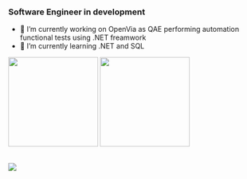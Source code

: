 ### Software Engineer in development

- 🔭 I’m currently working on OpenVia as QAE performing automation functional tests using .NET freamwork
- 🌱 I’m currently learning .NET and SQL

<div>
  <img height="180em" src="https://github-readme-stats.vercel.app/api?username=bruno-rcn&show_icons=true&theme=dark"/>
  <img height="180em" src="https://github-readme-stats.vercel.app/api/top-langs/?username=bruno-rcn&size_weight=0.5&count_weight=0.5&langs_count=8&layout=compact"/>
</div>

##

<div>
  <a href="https://www.linkedin.com/in/bruno-noberto/" target="_blank"><img src="https://img.shields.io/badge/LinkedIn-0077B5?style=for-the-badge&logo=linkedin&logoColor=white" target="_blank"></a>
</div>

